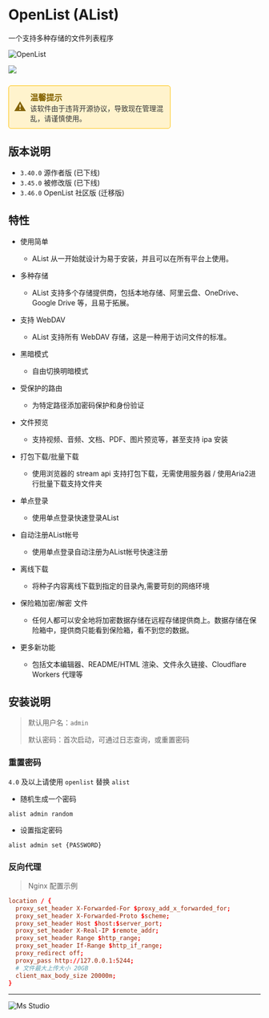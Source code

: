 # OpenList (AList)

一个支持多种存储的文件列表程序

![OpenList](https://file.lifebus.top/imgs/alist_cover.png)

![](https://img.shields.io/badge/%E6%96%B0%E7%96%86%E8%90%8C%E6%A3%AE%E8%BD%AF%E4%BB%B6%E5%BC%80%E5%8F%91%E5%B7%A5%E4%BD%9C%E5%AE%A4-%E6%8F%90%E4%BE%9B%E6%8A%80%E6%9C%AF%E6%94%AF%E6%8C%81-blue)

<div style="border: 1px solid #FFC107; padding: 10px; border-radius: 5px; color: #856404; background-color: #FFF3CD; display: inline-block; width: 100%; max-width: 60%; margin-top: 10px;">
    <div style="display: flex; align-items: center;">
        <span style="font-size: 24px; margin-right: 8px;">⚠️</span>
        <div>
            <strong style="font-size: 16px;">温馨提示</strong><br>
            <span style="font-size: 14px; color: #333;">该软件由于违背开源协议，导致现在管理混乱，请谨慎使用。</span>
        </div>
    </div>
</div>

## 版本说明

- `3.40.0` 源作者版 (已下线)
- `3.45.0` 被修改版 (已下线)
- `3.46.0` OpenList 社区版 (迁移版)

## 特性

+ 使用简单
    + AList 从一开始就设计为易于安装，并且可以在所有平台上使用。

+ 多种存储
    + AList 支持多个存储提供商，包括本地存储、阿里云盘、OneDrive、Google Drive 等，且易于拓展。

+ 支持 WebDAV
    + AList 支持所有 WebDAV 存储，这是一种用于访问文件的标准。

+ 黑暗模式
    + 自由切换明暗模式

+ 受保护的路由
    + 为特定路径添加密码保护和身份验证

+ 文件预览
    + 支持视频、音频、文档、PDF、图片预览等，甚至支持 ipa 安装

+ 打包下载/批量下载
    + 使用浏览器的 stream api 支持打包下载，无需使用服务器 / 使用Aria2进行批量下载支持文件夹

+ 单点登录
    + 使用单点登录快速登录AList

+ 自动注册AList帐号
    + 使用单点登录自动注册为AList帐号快速注册

+ 离线下载
    + 将种子内容离线下载到指定的目录內,需要苛刻的网络环境

+ 保险箱加密/解密 文件
    + 任何人都可以安全地将加密数据存储在远程存储提供商上。数据存储在保险箱中，提供商只能看到保险箱，看不到您的数据。

+ 更多新功能
    + 包括文本编辑器、README/HTML 渲染、文件永久链接、Cloudflare Workers 代理等

## 安装说明

> 默认用户名：`admin`
>
> 默认密码：首次启动，可通过日志查询，或重置密码

### 重置密码

`4.0` 及以上请使用 `openlist` 替换 `alist`

+ 随机生成一个密码

```shell
alist admin random
```

+ 设置指定密码

```shell
alist admin set {PASSWORD}
```

### 反向代理

> Nginx 配置示例

```conf
location / {
  proxy_set_header X-Forwarded-For $proxy_add_x_forwarded_for;
  proxy_set_header X-Forwarded-Proto $scheme;
  proxy_set_header Host $host:$server_port;
  proxy_set_header X-Real-IP $remote_addr;
  proxy_set_header Range $http_range;
  proxy_set_header If-Range $http_if_range;
  proxy_redirect off;
  proxy_pass http://127.0.0.1:5244;
  # 文件最大上传大小 20GB
  client_max_body_size 20000m;
}
```

---

![Ms Studio](https://file.lifebus.top/imgs/ms_blank_001.png)
